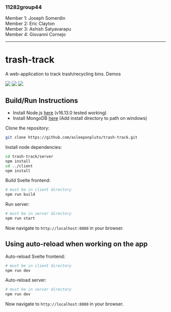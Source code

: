 ### 11282group44

Member 1: Joseph Somerdin
\
Member 2: Eric Clayton
\
Member 3: Ashish Satyavarapu
\
Member 4: Giovanni Cornejo

---

# trash-track

A web-application to track trash/recycling bins.
Demos

![](https://github.com/eric-clayton/trash-track/edit/master/Demos/Demo1)
![](https://github.com/eric-clayton/trash-track/edit/master/Demos/Demo2)
![](https://github.com/eric-clayton/trash-track/edit/master/Demos/Demo3)

## Build/Run Instructions

- Install Node.js [here](https://nodejs.org/en/) (v16.13.0 tested working)
- Install MongoDB [here](https://www.mongodb.com/try/download/community) (Add install directory to path on windows)

Clone the repository:

```bash
git clone https://github.com/asleeponpluto/trash-track.git
```

Install node dependencies:

```bash
cd trash-track/server
npm install
cd ../client
npm install
```

Build Svelte frontend:
```bash
# must be in client directory
npm run build
```

Run server:
```bash
# must be in server directory
npm run start
```

Now navigate to `http://localhost:8080` in your browser.

## Using auto-reload when working on the app

Auto-reload Svelte frontend:
```bash
# must be in client directory
npm run dev
```

Auto-reload server:
```bash
# must be in server directory
npm run dev
```

Now navigate to `http://localhost:8080` in your browser.
